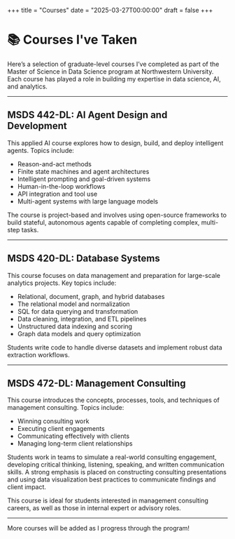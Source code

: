 +++
title = "Courses"
date = "2025-03-27T00:00:00"
draft = false
+++

# 📚 Courses I've Taken

Here’s a selection of graduate-level courses I’ve completed as part of the Master of Science in Data Science program at Northwestern University. Each course has played a role in building my expertise in data science, AI, and analytics.

---

## MSDS 442-DL: AI Agent Design and Development

This applied AI course explores how to design, build, and deploy intelligent agents. Topics include:

- Reason-and-act methods  
- Finite state machines and agent architectures  
- Intelligent prompting and goal-driven systems  
- Human-in-the-loop workflows  
- API integration and tool use  
- Multi-agent systems with large language models  

The course is project-based and involves using open-source frameworks to build stateful, autonomous agents capable of completing complex, multi-step tasks.

---

## MSDS 420-DL: Database Systems

This course focuses on data management and preparation for large-scale analytics projects. Key topics include:

- Relational, document, graph, and hybrid databases  
- The relational model and normalization  
- SQL for data querying and transformation  
- Data cleaning, integration, and ETL pipelines  
- Unstructured data indexing and scoring  
- Graph data models and query optimization  

Students write code to handle diverse datasets and implement robust data extraction workflows.

---

## MSDS 472-DL: Management Consulting

This course introduces the concepts, processes, tools, and techniques of management consulting. Topics include:

- Winning consulting work
- Executing client engagements
- Communicating effectively with clients
- Managing long-term client relationships

Students work in teams to simulate a real-world consulting engagement, developing critical thinking, listening, speaking, and written communication skills. A strong emphasis is placed on constructing consulting presentations and using data visualization best practices to communicate findings and client impact.

This course is ideal for students interested in management consulting careers, as well as those in internal expert or advisory roles.

---

More courses will be added as I progress through the program!
